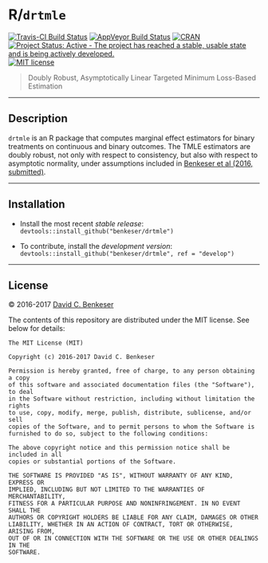 # R/`drtmle`

[![Travis-CI Build Status](https://travis-ci.org/benkeser/drtmle.svg?branch=master)](https://travis-ci.org/benkeser/drtml)
[![AppVeyor Build  Status](https://ci.appveyor.com/api/projects/status/github/benkeser/drtmle?branch=master&svg=true)](https://ci.appveyor.com/project/benkeser/survtmle)
[![CRAN](http://www.r-pkg.org/badges/version/drtmle)](http://www.r-pkg.org/pkg/drtmle)
[![Project Status: Active - The project has reached a stable, usable state and is being actively developed.](http://www.repostatus.org/badges/latest/active.svg)](http://www.repostatus.org/#active)
[![MIT license](http://img.shields.io/badge/license-MIT-brightgreen.svg)](http://opensource.org/licenses/MIT)

> Doubly Robust, Asymptotically Linear Targeted Minimum Loss-Based Estimation 

---

## Description

`drtmle` is an R package that computes marginal effect estimators for binary 
treatments on continuous and binary outcomes. The TMLE estimators are doubly
robust, not only with respect to consistency, but also with respect to asymptotic 
normality, under assumptions included in [Benkeser et al (2016, submitted)](http://biostats.bepress.com/ucbbiostat/paper356/). 

---

## Installation

- Install the most recent _stable release_:
  `devtools::install_github("benkeser/drtmle")`

- To contribute, install the _development version_:
  `devtools::install_github("benkeser/drtmle", ref = "develop")`

---

## License

&copy; 2016-2017 [David C. Benkeser](http://www.benkeserstatistics.com)

The contents of this repository are distributed under the MIT license. See
below for details:
```
The MIT License (MIT)

Copyright (c) 2016-2017 David C. Benkeser

Permission is hereby granted, free of charge, to any person obtaining a copy
of this software and associated documentation files (the "Software"), to deal
in the Software without restriction, including without limitation the rights
to use, copy, modify, merge, publish, distribute, sublicense, and/or sell
copies of the Software, and to permit persons to whom the Software is
furnished to do so, subject to the following conditions:

The above copyright notice and this permission notice shall be included in all
copies or substantial portions of the Software.

THE SOFTWARE IS PROVIDED "AS IS", WITHOUT WARRANTY OF ANY KIND, EXPRESS OR
IMPLIED, INCLUDING BUT NOT LIMITED TO THE WARRANTIES OF MERCHANTABILITY,
FITNESS FOR A PARTICULAR PURPOSE AND NONINFRINGEMENT. IN NO EVENT SHALL THE
AUTHORS OR COPYRIGHT HOLDERS BE LIABLE FOR ANY CLAIM, DAMAGES OR OTHER
LIABILITY, WHETHER IN AN ACTION OF CONTRACT, TORT OR OTHERWISE, ARISING FROM,
OUT OF OR IN CONNECTION WITH THE SOFTWARE OR THE USE OR OTHER DEALINGS IN THE
SOFTWARE.
```